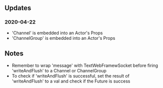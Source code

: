 ## Updates
### 2020-04-22
- 'Channel' is embedded into an Actor's Props
- 'ChannelGroup' is embedded into an Actor's Props

## Notes
- Remember to wrap 'message' with TextWebFramewSocket before firing 'writeAndFlush' to a Channel or ChannelGroup
- To check if 'writeAndFlush' is successful, set the result of 'writeAndFlush' to a val and check if the Future is success
